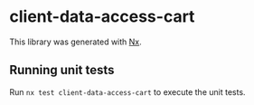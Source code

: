 # client-data-access-cart

This library was generated with [Nx](https://nx.dev).

## Running unit tests

Run `nx test client-data-access-cart` to execute the unit tests.
